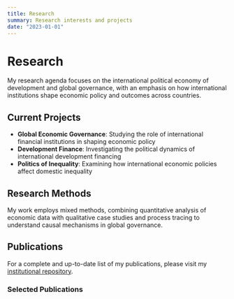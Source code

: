 ```yaml
---
title: Research
summary: Research interests and projects
date: "2023-01-01"
---
```


# Research

My research agenda focuses on the international political economy of development and global governance, with an emphasis on how international institutions shape economic policy and outcomes across countries.

## Current Projects

- **Global Economic Governance**: Studying the role of international financial institutions in shaping economic policy
- **Development Finance**: Investigating the political dynamics of international development financing
- **Politics of Inequality**: Examining how international economic policies affect domestic inequality

## Research Methods

My work employs mixed methods, combining quantitative analysis of economic data with qualitative case studies and process tracing to understand causal mechanisms in global governance.

## Publications

For a complete and up-to-date list of my publications, please visit my [institutional repository](https://research.vu.nl/en/persons/imogen-t-liu/publications/).

### Selected Publications

<!-- You can add your key publications here in the following format: -->
<!-- 
- Liu, I.T. (Year). Title of the publication. *Journal Name*, Volume(Issue), pages. [DOI link](https://doi.org/xxx)
- Liu, I.T., & Co-author, A. (Year). Book/chapter title. Publisher. [Link](https://example.com)
-->
